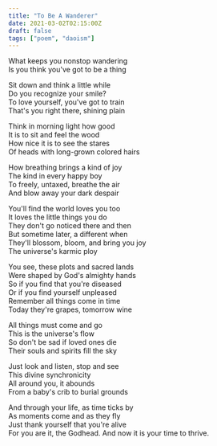 ```yaml
---
title: "To Be A Wanderer"
date: 2021-03-02T02:15:00Z
draft: false
tags: ["poem", "daoism"]
---
```


What keeps you nonstop wandering  
Is you think you've got to be a thing  

Sit down and think a little while  
Do you recognize your smile?  
To love yourself, you've got to train  
That's you right there, shining plain  

Think in morning light how good  
It is to sit and feel the wood  
How nice it is to see the stares  
Of heads with long-grown colored hairs  

How breathing brings a kind of joy  
The kind in every happy boy  
To freely, untaxed, breathe the air  
And blow away your dark despair  

You'll find the world loves you too  
It loves the little things you do  
They don't go noticed there and then  
But sometime later, a different when  
They'll blossom, bloom, and bring you joy  
The universe's karmic ploy  

You see, these plots and sacred lands  
Were shaped by God's almighty hands  
So if you find that you're diseased  
Or if you find yourself unpleased  
Remember all things come in time  
Today they're grapes, tomorrow wine  

All things must come and go  
This is the universe's flow  
So don't be sad if loved ones die  
Their souls and spirits fill the sky  

Just look and listen, stop and see  
This divine synchronicity  
All around you, it abounds  
From a baby's crib to burial grounds  

And through your life, as time ticks by  
As moments come and as they fly  
Just thank yourself that you're alive  
For you are it, the Godhead. And now it is your time to thrive.  